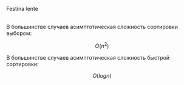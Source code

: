 Festina lente<br/><br/>

В большинстве случаев асимптотическая сложность сортировки выбором:

$$
O(n^2)
$$

В большинстве случаев асимптотическая сложность быстрой сортировки:

$$
O(log{}{n})
$$
